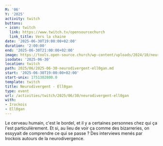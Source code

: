 ```yaml
---
M: '06'
Y: '2025'
activity: twitch
buttons:
- icon: twitch
  link: https://www.twitch.tv/opensourcechurch
  link_title: Vers la chaine
date: '2025-06-30T19:00:00+02:00'
duration: '2:00:00'
end: '2025-06-30T21:00:00+02:00'
image: https://tools.open-source.church/wp-content/uploads/2024/10/neurodivergent_square.jpg
isodate: '2025-06-30'
location: twitch
path: 2025/06/2025-06-30-neurodivergent-ell0gan.md
start: '2025-06-30T19:00:00+02:00'
start-unix: 1751302800.0
template: twitch
title: Neurodivergent - Ell0gan
type: event
url: /activities/twitch/2025/06/30/neurodivergent-ell0gan
with:
- Irockois
- Ell0gan
---
```

Le cerveau humain, c'est le bordel, et il y a certaines personnes chez qui ça l'est particulièrement. Et si, au lieu de voir ça comme des bizarreries, on essyyait de comprendre ce qui se passe ? Des interviews menés par Irockois autours de la neurodivergence.